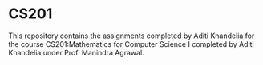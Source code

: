 # CS201
This repository contains the assignments completed by Aditi Khandelia for the course CS201:Mathematics for Computer Science I completed by Aditi Khandelia under Prof. Manindra Agrawal.
